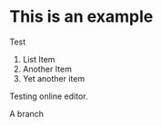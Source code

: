 This is an example
=============

Test

1. List Item
2. Another Item
3. Yet another item

Testing online editor.

A branch
